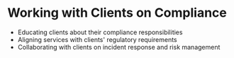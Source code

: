 # Working with Clients on Compliance

* Educating clients about their compliance responsibilities
* Aligning services with clients' regulatory requirements
* Collaborating with clients on incident response and risk management
